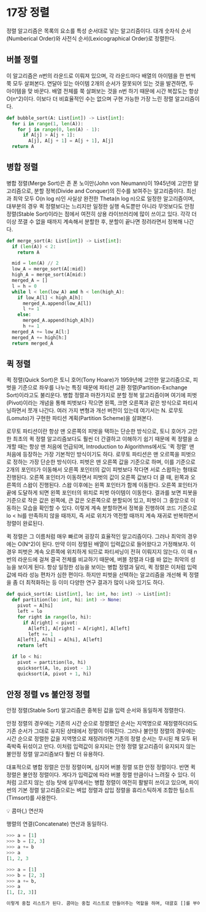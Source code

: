 # 17장 정렬

정렬 알고리즘은 목록의 요소를 특성 순서대로 넣는 알고리즘이다. 대개 숫자식 순서(Numberical Order)와 사전식 순서(Lexicographical Order)로 정렬한다.

## 버블 정렬

이 알고리즘은 n번의 라운드로 이뤄져 있으며, 각 라운드마다 배열의 아이템을 한 번씩 쭉 모두 살펴본다. 연달아 있는 아이템 2개의 순서가 잘못되어 있는 것을 발견하면, 두 아이템을 맞 바꾼다. 배열 전체를 쭉 살펴보는 것을 n번 하기 때문에 시간 복잡도는 항상 O(n^2)이다. 이보다 더 비효율적인 수는 없으며 구현 가능한 가장 느린 정렬 알고리즘이다.

```Python
def bubble_sort(A: List[int]) -> List[int]:
  for i in range(1, len(A)):
    for j in range(0, len(A) - 1):
      if A[j] > A[j + 1]:
        A[j], A[j + 1] = A[j + 1], A[j]
  return A
```

## 병합 정렬

병합 정렬(Merge Sort)은 존 폰 노이만(John von Neumann)이 1945년에 고안한 알고리즘으로, 분할 정복(Divide and Conquer)의 진수를 보여주는 알고리즘이다. 최선과 최악 모두 O(n log n)인 사실상 완전한 Theta(n log n)으로 일정한 알고리즘이며, 대부분의 경우 퀵 정렬보다는 느리지만 일정한 실행 속도뿐만 아니라 무엇보다도 안정 정렬(Stable Sort)이라는 점에서 여전히 상용 라이브러리에 많이 쓰이고 있다. 각각 더 이상 쪼갤 수 없을 때까지 계속해서 분할한 후, 분할이 끝나면 정려라면서 정복해 나간다.

```Python
def merge_sort(A: List[int]) -> List[int]:
  if (len(A)) < 2:
    return A

  mid = len(A) // 2
  low_A = merge_sort(A[:mid])
  high_A = merge_sort(A[mid:)
  merged_A = []
  l = h = 0
  while l < len(low_A) and h < len(high_A):
    if low_A[l] < high_A[h]:
      merged_A.append(low_A[l])
      l += 1
    else:
      merged_A.append(high_A[h])
      h += 1
  merged_A += low_A[l:]
  merged_A += high[h:]
  return merged_A  
```

## 퀵 정렬

퀵 정렬(Quick Sort)은 토니 호어(Tony Hoare)가 1959년에 고안한 알고리즘으로, 피벗을 기준으로 좌우를 나누는 특징 때문에 파티션 교환 정렬(Partition-Exchange Sort)이라고도 불리운다. 병합 정렬과 마찬가지로 분할 정복 알고리즘이며 여기에 피벗(Pivot)이라는 개념을 통해 피벗보다 작으면 왼쪽, 크면 오른쪽과 같은 방식으로 파티셔닝하면서 쪼개 나간다. 여러 가지 변형과 개선 버전이 있는데 여기서는 N. 로무토(Lomuto)가 구현한 파티션 계획(Partition Scheme)을 살펴본다.

로무토 파티션이란 항상 맨 오른쪽의 피벗을 택하는 단순한 방식으로, 토니 호어가 고안한 최초의 퀵 정렬 알고리즘보다도 훨씬 더 간결하고 이해하기 쉽기 때문에 퀵 정렬을 소개할 때는 항상 맨 처음에 언급되며, Introduction to Algorithms에서도 '퀵 정렬' 맨 처음에 등장하는 가장 기본적인 방식이기도 하다. 로무토 파티션은 맨 오르쪽을 피벗으로 정하는 가장 단순한 방식이다. 피벗은 맨 오른쪽 값을 기준으로 하며, 이를 기준으로 2개의 포인터가 이동해서 오른쪽 포인터의 값이 피벗보다 작다면 서로 스왑하는 형태로 진행된다. 오른쪽 포인터가 이동하면서 피벗의 값이 오른쪽 값보다 더 클 때, 왼쪽과 오른쪽의 스왑이 진행된다. 스왑 이후에는 왼쪽 포인터가 함께 이동한다. 오른쪽 포인터가 끝에 도달하게 되면 왼쪽 포인터의 위치로 피벗 아이템이 이동한다. 결과를 보면 피봇을 기준으로 작은 값은 왼쪽에, 큰 값은 오른쪽으로 분할되어 있고, 피벗이 그 중앙으로 이동하는 모습을 확인할 수 있다. 이렇게 계속 분할하면서 정복을 진행하여 코드 기준으로 lo < hi를 만족하지 않을 때까지, 즉 서로 위치가 역전할 때까지 계속 재귀로 반복하면서 정렬이 완료된다.

퀵 정렬은 그 이름처럼 매우 빠르며 굉장히 효율적인 알고리즘이다. 그러나 최악의 경우에는 O(N^2)이 된다. 만약 이미 정렬된 배열이 입력값으로 들어왔다고 가정해보자. 이 경우 피벗은 계속 오른쪽에 위치하게 되므로 파티셔닝이 전혀 이뤄지지 않는다. 이 때 n번의 라운드에 걸쳐 결국 전체를 비교하기 때문에, 버블 정렬과 다를 바 없는 최악의 성능을 보이게 된다. 항상 일정한 성능을 보이는 병합 정렬과 달리, 퀵 정렬은 이처럼 입력값에 따라 성능 편차가 심한 편이다. 하지만 피벗을 선택하는 알고리즘을 개선해 퀵 정렬을 좀 더 최적화하는 등 이미 다양한 연구 결과가 많이 나와 있기도 하다.

```Python
def quick_sort(A: List[int], lo: int, ho: int) -> List[int]:
  def partition(lo: int, hi: int) -> None:
    pivot = A[hi]
    left = lo
    for right in range(lo, hi):
      if A[right] < pivot:
        A[left], A[right] = A[right], A[left]
        left += 1
    A[left], A[hi] = A[hi], A[left]
    return left

  if lo < hi:
    pivot = partition(lo, hi)
    quicksort(A, lo, pivot - 1)
    quicksort(A, pivot + 1, hi)
```

## 안정 정렬 vs 불안정 정렬

안정 정렬(Stable Sort) 알고리즘은 중복된 값을 입력 순서와 동일하게 정렬한다.

안정 정렬의 경우에는 기존의 시간 순으로 정렬했던 순서는 지역명으로 재정렬하더라도 기존 순서가 그대로 유지된 상태에서 정렬이 이뤄진다. 그러나 불안정 정렬의 경우에는 시간 순으로 정렬한 값을 지역명으로 재정려라면 기존의 정렬 순서는 무시된 채 모두 뒤죽박죽 뒤섞이고 만다. 이처럼 입력값이 유지되는 안정 정렬 알고리즘이 유지되지 않는 불안정 정렬 알고리즘보다 훨씬 더 유용하다.

대표적으로 병합 정렬은 안정 정렬이며, 심지어 버블 정렬 또한 안정 정렬이다. 반면 퀵 정렬은 불안정 정렬이다. 게다가 입력값에 따라 버블 정렬 만큼이나 느려질 수 있다. 이처럼 고르지 않는 성능 탓에 실무에서는 병합 정렬이 여전히 활발히 쓰이고 있으며, 파이썬의 기본 정렬 알고리즘으로는 벼압 정렬과 삽입 정렬을 휴리스틱하게 조합한 팀소트(Timsort)를 사용한다.

:bulb: 콤마(,) 연산자

행렬의 연결(Concatenate) 연산과 동일하다. 

```Python
>>> a = [1]
>>> b = [2, 3]
>>> a += b
>>> a
[1, 2, 3
```

```Python
>>> a = [1]
>>> b = [2, 3]
>>> a += b,
>>> a
[1, [2, 3]]

이렇게 중첩 리스트가 된다. 콤마는 중첩 리스트로 만들어주는 역할을 하며, 대괄호 []를 부여한 것과 동일한 역할을 한다.
```
